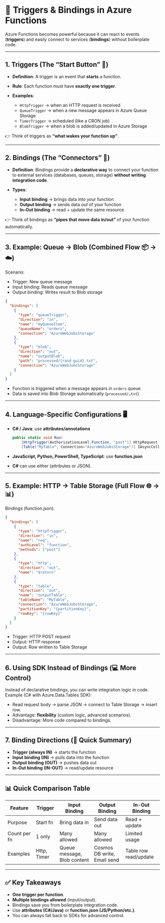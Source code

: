 # 🔔 Triggers & Bindings in Azure Functions

Azure Functions becomes powerful because it can react to events (**triggers**) and easily connect to services (**bindings**) without boilerplate code.

---

## 1. Triggers (The “Start Button” 🚀)

- **Definition**: A trigger is an event that **starts** a function.
- **Rule**: Each function must have **exactly one trigger**.
- **Examples**:

  - `HttpTrigger` → when an HTTP request is received
  - `QueueTrigger` → when a new message appears in Azure Queue Storage
  - `TimerTrigger` → scheduled (like a CRON job)
  - `BlobTrigger` → when a blob is added/updated in Azure Storage

👉 Think of triggers as **“what wakes your function up”**.

---

## 2. Bindings (The “Connectors” 🔗)

- **Definition**: Bindings provide a **declarative way** to connect your function to external services (databases, queues, storage) **without writing integration code**.
- **Types**:

  - **Input binding** → brings data _into_ your function
  - **Output binding** → sends data _out_ of your function
  - **In-Out binding** → read + update the same resource

👉 Think of bindings as **“pipes that move data in/out”** of your function automatically.

---

## 3. Example: Queue → Blob (Combined Flow 📦 → ☁️)

Scenario:

- Trigger: New queue message
- Input binding: Reads queue message
- Output binding: Writes result to Blob storage

```json
{
  "bindings": [
    {
      "type": "queueTrigger",
      "direction": "in",
      "name": "myQueueItem",
      "queueName": "orders",
      "connection": "AzureWebJobsStorage"
    },
    {
      "type": "blob",
      "direction": "out",
      "name": "outputBlob",
      "path": "processed/{rand-guid}.txt",
      "connection": "AzureWebJobsStorage"
    }
  ]
}
```

- Function is triggered when a message appears in `orders` queue
- Data is saved into Blob Storage automatically (`processed/…txt`)

---

## 4. Language-Specific Configurations 🖥️

- **C# / Java**: use **attributes/annotations**

  ```csharp
  public static void Run(
      [HttpTrigger(AuthorizationLevel.Function, "post")] HttpRequest req,
      [Table("MyTable", Connection="AzureWebJobsStorage")] IAsyncCollector<MyEntity> tableBinding)
  ```

- **JavaScript, Python, PowerShell, TypeScript**: use **function.json**
- **C#** can use either (attributes or JSON).

---

## 5. Example: HTTP → Table Storage (Full Flow 🌐 → 📊)

Bindings (function.json):

```json
{
  "bindings": [
    {
      "type": "httpTrigger",
      "direction": "in",
      "name": "req",
      "authLevel": "function",
      "methods": ["post"]
    },
    {
      "type": "http",
      "direction": "out",
      "name": "$return"
    },
    {
      "type": "table",
      "direction": "out",
      "name": "outputTable",
      "tableName": "MyTable",
      "connection": "AzureWebJobsStorage",
      "partitionKey": "{partitionKey}",
      "rowKey": "{rowKey}"
    }
  ]
}
```

- Trigger: HTTP POST request
- Output: HTTP response
- Output: Row written to Table Storage

---

## 6. Using SDK Instead of Bindings (💻 More Control)

Instead of declarative bindings, you can write integration logic in code. Example (C# with Azure.Data.Tables SDK):

- Read request body → parse JSON → connect to Table Storage → insert row.
- Advantage: **flexibility** (custom logic, advanced scenarios).
- Disadvantage: More code compared to bindings.

---

## 7. Binding Directions (🔄 Quick Summary)

- **Trigger (always IN)** → starts the function
- **Input binding (IN)** → pulls data into the function
- **Output binding (OUT)** → pushes data out
- **In-Out binding (IN-OUT)** → read/update resource

---

## 📊 Quick Comparison Table

| Feature      | Trigger     | Input Binding               | Output Binding              | In-Out Binding        |
| ------------ | ----------- | --------------------------- | --------------------------- | --------------------- |
| Purpose      | Start fn    | Bring data in               | Send data out               | Read + update         |
| Count per fn | 1 only      | Many allowed                | Many allowed                | Limited usage         |
| Examples     | Http, Timer | Queue message, Blob content | Cosmos DB write, Email send | Table row read/update |

---

## ✅ Key Takeaways

- **One trigger per function**.
- **Multiple bindings allowed** (input/output).
- Bindings save you from boilerplate integration code.
- Use **attributes (C#/Java)** or **function.json (JS/Python/etc.)**.
- You can always fall back to SDKs for advanced control.
